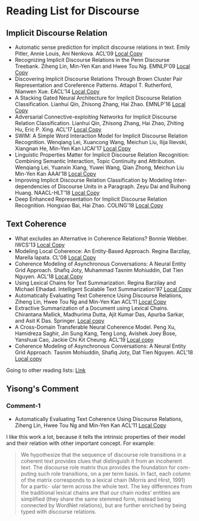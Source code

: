 # Reading List for Discourse



## Implicit Discourse Relation

- Automatic sense prediction for implicit discourse relations in text. Emily Pitler, Annie Louis, Ani Nenkova. ACL'09 [Local Copy](files/ACL2009-pitler.pdf)
- Recognizing Implicit Discourse Relations in the Penn Discourse Treebank. Ziheng Lin, Min-Yen Kan and Hwee Tou Ng. EMNLP'09  [Local Copy](files/D09-1036.pdf)
- Discovering Implicit Discourse Relations Through Brown Cluster Pair Representation and Coreference Patterns. Attapol T. Rutherford, Nianwen Xue. EACL'14 [Local Copy](files/EACL14-1068.pdf)
- A Stacking Gated Neural Architecture for Implicit Discourse Relation Classification. Lianhui Qin, Zhisong Zhang, Hai Zhao. EMNLP'16 [Local Copy](files/D16-1246.pdf)
- Adversarial Connective-exploiting Networks for Implicit Discourse Relation Classification. Lianhui Qin, Zhisong Zhang, Hai Zhao, Zhiting Hu, Eric P. Xing. ACL'17 [Local Copy](files/P17-1093.pdf)
- SWIM: A Simple Word Interaction Model for Implicit Discourse Relation Recognition. Wenqiang Lei, Xuancong Wang, Meichun Liu, Ilija Ilievski, Xiangnan He, Min-Yen Kan IJCAI'17 [Local Copy](files/swim-simple-word.pdf)
- Linguistic Properties Matter for Implicit Discourse Relation Recognition: Combining Semantic Interaction, Topic Continuity and Attribution. Wenqiang Lei, Yuanxin Xiang, Yuwei Wang, Qian Zhong, Meichun Liu Min-Yen Kan AAAI'18 [Local Copy](files/11-linguistic-properties-matter.pdf)
- Improving Implicit Discourse Relation Classification by Modeling Inter-dependencies of Discourse Units in a Paragraph.  Zeyu Dai and Ruihong Huang. NAACL-HLT'18 [Local Copy](files/N18-1013.pdf)
- Deep Enhanced Representation for Implicit Discourse Relation Recognition. Hongxiao Bai, Hai Zhao. COLING'18 [Local Copy](files/C18-1048.pdf)



## Text Coherence

- What excludes an Alternative in Coherence Relations? Bonnie Webber. IWCS'13 [Local Copy](files/W13-0124.pdf)
-  Modeling Local Coherence: An Entity-Based Approach. Regina Barzilay, Marella lapata. CL'08  [Local Copy](files/coherence.pdf)
- Coherence Modeling of Asynchronous Conversations: A Neural Entity Grid Approach. Shafiq Joty, Muhammad Tasnim Mohiuddin, Dat Tien Nguyen. ACL'18 [Local Copy](files/P18-1052.pdf)
- Using Lexical Chains for Text Summarization. Regina Barzilay and Michael Elhadad. Intelligent Scalable Text Summarization'97 [Local Copy](files/chain-sum.pdf)
- Automatically Evaluating Text Coherence Using Discourse Relations, Ziheng Lin, Hwee Tou Ng and Min-Yen Kan ACL'11 [Local Copy](files/acl2011-lin.pdf)
- Extractive Summarization of a Document using Lexical Chains. Chirantana Mallick, Madhurima Dutta, Ajit Kumar Das, Apurba Sarkar, and Asit K Das. Springer. [Local copy](files/lexicalChain.pdf)
- A Cross-Domain Transferable Neural Coherence Model. Peng Xu, Hamidreza Saghir, Jin Sung Kang, Teng Long, Avishek Joey Bose, Yanshuai Cao, Jackie Chi Kit Cheung. ACL'19 [Local copy](files/neural-coherence.pdf)
- Coherence Modeling of Asynchronous Conversations: A Neural Entity Grid Approach. Tasnim Mohiuddin, Shafiq Joty, Dat Tien Nguyen. ACL'18 [Local copy](files/neural-entity-grid.pdf)



Going to other reading lists: [Link](https://yisong.me/readpapers)



## Yisong's Comment

### Comment-1

- Automatically Evaluating Text Coherence Using Discourse Relations, Ziheng Lin, Hwee Tou Ng and Min-Yen Kan ACL'11 [Local Copy](files/acl2011-lin.pdf)

I like this work a lot, because it tells the intrinsic properties of their model and their relation with other important concept. For example:

> We hypothesize that the sequence of discourse role transitions in a coherent text provides clues that distinguish it from an incoherent text. The discourse role matrix thus provides the foundation for com- puting such role transitions, on a per term basis. In fact, each column of the matrix corresponds to a lexical chain (Morris and Hirst, 1991) for a partic- ular term across the whole text. The key differences from the traditional lexical chains are that our chain nodes’ entities are simplified (they share the same stemmed form, instead being connected by WordNet relations), but are further enriched by being typed with discourse relations. 